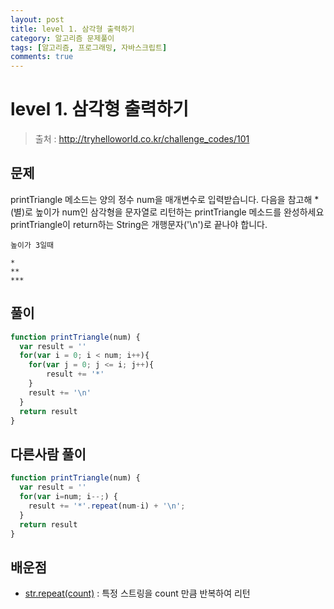 ```yaml
---
layout: post
title: level 1. 삼각형 출력하기
category: 알고리즘 문제풀이
tags: [알고리즘, 프로그래밍, 자바스크립트]
comments: true
---
```

# level 1. 삼각형 출력하기
> 출처 : http://tryhelloworld.co.kr/challenge_codes/101

## 문제
printTriangle 메소드는 양의 정수 num을 매개변수로 입력받습니다.
다음을 참고해 *(별)로 높이가 num인 삼각형을 문자열로 리턴하는 printTriangle 메소드를 완성하세요
printTriangle이 return하는 String은 개행문자('\n')로 끝나야 합니다.

```   
높이가 3일때

*
**
***
```

## 풀이

```javascript
function printTriangle(num) {
  var result = ''
  for(var i = 0; i < num; i++){
  	for(var j = 0; j <= i; j++){
    	result += '*'
    }
    result += '\n'
  }
  return result
}

```

## 다른사람 풀이
```javascript
function printTriangle(num) {
  var result = ''
  for(var i=num; i--;) {
    result += '*'.repeat(num-i) + '\n';
  }
  return result
}
```

## 배운점
- [str.repeat(count)](https://developer.mozilla.org/ko/docs/Web/JavaScript/Reference/Global_Objects/String/repeat) : 특정 스트링을 count 만큼 반복하여 리턴
